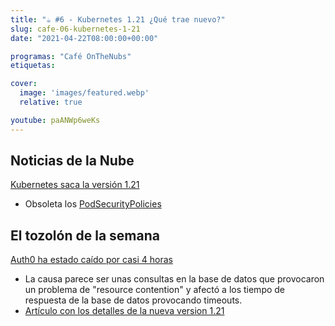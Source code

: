 ```yaml
---
title: "☕️ #6 - Kubernetes 1.21 ¿Qué trae nuevo?"
slug: cafe-06-kubernetes-1-21
date: "2021-04-22T08:00:00+00:00"

programas: "Café OnTheNubs"
etiquetas:

cover:
  image: 'images/featured.webp'
  relative: true

youtube: paANWp6weKs
---
```


## Noticias de la Nube
[Kubernetes saca la versión 1.21](https://github.com/kubernetes/sig-release/blob/master/releases/release-1.21/README.md)
* Obsoleta los [PodSecurityPolicies](https://kubernetes.io/docs/concepts/policy/pod-security-policy/)

## El tozolón de la semana
[Auth0 ha estado caído por casi 4 horas](https://news.ycombinator.com/item?id=26880147)
* La causa parece ser unas consultas en la base de datos que provocaron un problema de "resource contention" y afectó a los tiempo de respuesta de la base de datos provocando timeouts.
* [Artículo con los detalles de la nueva version 1.21](https://sysdig.com/blog/kubernetes-1-21-whats-new/)
